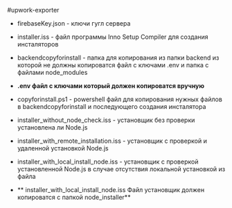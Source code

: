 #upwork-exporter

- firebaseKey.json - ключи гугл сервера
- installer.iss - файл программы Inno Setup Compiler для создания инсталяторов
- backendcopyforinstall - папка для копирования из папки backend из которой не должны копироватся файл с ключами .env и папка с файлами node_modules

- **.env файл с ключами который должен копироватся вручную**
- copyforinstall.ps1 - powershell файл для копирования нужных файлов в backendcopyforinstall и последующего создания инсталятора
- installer_without_node_check.iss - установщик без проверки установлена ли Node.js
- installer_with_remote_installation.iss - установщик с проверкой и удаленной установкой Node.js
- installer_with_local_install_node.iss - установщик с проверкой установленной Node.js в случае отсутствия локальной установкой из файла

- ** installer_with_local_install_node.iss Файл установщик должен копироватся с папкой  node_installer**